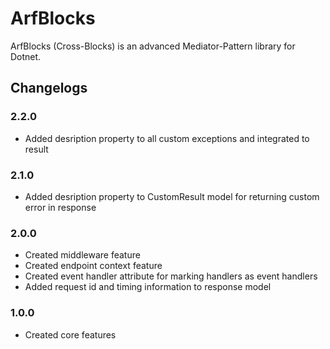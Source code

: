 # ArfBlocks

ArfBlocks (Cross-Blocks) is an advanced Mediator-Pattern library for Dotnet.

## Changelogs

### 2.2.0

- Added desription property to all custom exceptions and integrated to result

### 2.1.0

- Added desription property to CustomResult model for returning custom error in response

### 2.0.0

- Created middleware feature
- Created endpoint context feature
- Created event handler attribute for marking handlers as event handlers
- Added request id and timing information to response model

### 1.0.0

- Created core features
